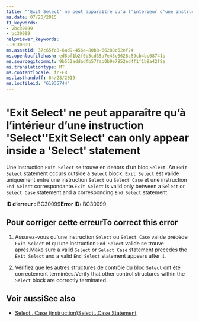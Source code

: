 ```yaml
---
title: "'Exit Select' ne peut apparaître qu’à l’intérieur d’une instruction 'Select'"
ms.date: 07/20/2015
f1_keywords:
- vbc30099
- bc30099
helpviewer_keywords:
- BC30099
ms.assetid: 37c65fc8-6ad9-456a-80b8-66288c62ef24
ms.openlocfilehash: ed8bf1b2f0b5cd35a7e43c6628c89cb4bc08741b
ms.sourcegitcommit: 9b552addadfb57fab0b9e7852ed4f1f1b8a42f8e
ms.translationtype: MT
ms.contentlocale: fr-FR
ms.lasthandoff: 04/23/2019
ms.locfileid: "61935744"
---
```

# <a name="exit-select-can-only-appear-inside-a-select-statement"></a><span data-ttu-id="543c0-102">'Exit Select' ne peut apparaître qu’à l’intérieur d’une instruction 'Select'</span><span class="sxs-lookup"><span data-stu-id="543c0-102">'Exit Select' can only appear inside a 'Select' statement</span></span>
<span data-ttu-id="543c0-103">Une instruction `Exit Select` se trouve en dehors d’un bloc `Select` .</span><span class="sxs-lookup"><span data-stu-id="543c0-103">An `Exit Select` statement occurs outside a `Select` block.</span></span> <span data-ttu-id="543c0-104">`Exit Select` est valide uniquement entre une instruction `Select` ou `Select Case` et une instruction `End Select` correspondante.</span><span class="sxs-lookup"><span data-stu-id="543c0-104">`Exit Select` is valid only between a `Select` or `Select Case` statement and a corresponding `End Select` statement.</span></span>  
  
 <span data-ttu-id="543c0-105">**ID d’erreur :** BC30099</span><span class="sxs-lookup"><span data-stu-id="543c0-105">**Error ID:** BC30099</span></span>  
  
## <a name="to-correct-this-error"></a><span data-ttu-id="543c0-106">Pour corriger cette erreur</span><span class="sxs-lookup"><span data-stu-id="543c0-106">To correct this error</span></span>  
  
1. <span data-ttu-id="543c0-107">Assurez-vous qu’une instruction `Select` ou `Select Case` valide précède `Exit Select` et qu’une instruction `End Select` valide se trouve après.</span><span class="sxs-lookup"><span data-stu-id="543c0-107">Make sure a valid `Select` or `Select Case` statement precedes the `Exit Select` and a valid `End Select` statement appears after it.</span></span>  
  
2. <span data-ttu-id="543c0-108">Vérifiez que les autres structures de contrôle du bloc `Select` ont été correctement terminées.</span><span class="sxs-lookup"><span data-stu-id="543c0-108">Verify that other control structures within the `Select` block are correctly terminated.</span></span>  
  
## <a name="see-also"></a><span data-ttu-id="543c0-109">Voir aussi</span><span class="sxs-lookup"><span data-stu-id="543c0-109">See also</span></span>

- [<span data-ttu-id="543c0-110">Select...Case (instruction)</span><span class="sxs-lookup"><span data-stu-id="543c0-110">Select...Case Statement</span></span>](../../visual-basic/language-reference/statements/select-case-statement.md)
